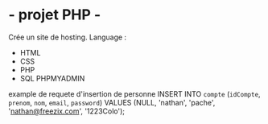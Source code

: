 # - projet PHP -
Crée un site de hosting.
Language :
- HTML
- CSS
- PHP
- SQL
PHPMYADMIN


example de requete d'insertion de personne
INSERT INTO `compte` (`idCompte`, `prenom`, `nom`, `email`, `password`) VALUES (NULL, 'nathan', 'pache', 'nathan@freezix.com', '1223Colo');